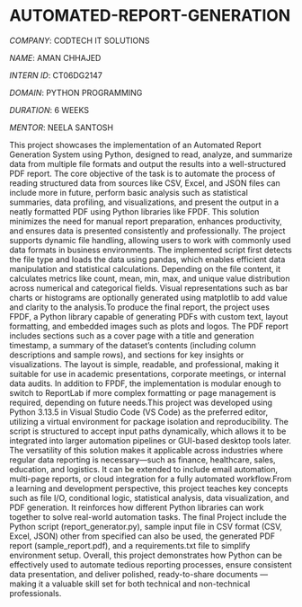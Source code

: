 # AUTOMATED-REPORT-GENERATION

*COMPANY*: CODTECH IT SOLUTIONS

*NAME*: AMAN CHHAJED

*INTERN ID*: CT06DG2147

*DOMAIN*: PYTHON PROGRAMMING

*DURATION*: 6 WEEKS

*MENTOR*: NEELA SANTOSH

This project showcases the implementation of an Automated Report Generation System using Python, designed to read, analyze, and summarize data from multiple file formats and output the results into a well-structured PDF report. The core objective of the task is to automate the process of reading structured data from sources like CSV, Excel, and JSON files can include more in future, perform basic analysis such as statistical summaries, data profiling, and visualizations, and present the output in a neatly formatted PDF using Python libraries like FPDF. This solution minimizes the need for manual report preparation, enhances productivity, and ensures data is presented consistently and professionally. The project supports dynamic file handling, allowing users to work with commonly used data formats in business environments. The implemented script first detects the file type and loads the data using pandas, which enables efficient data manipulation and statistical calculations. Depending on the file content, it calculates metrics like count, mean, min, max, and unique value distribution across numerical and categorical fields. Visual representations such as bar charts or histograms are optionally generated using matplotlib to add value and clarity to the analysis.To produce the final report, the project uses FPDF, a Python library capable of generating PDFs with custom text, layout formatting, and embedded images such as plots and logos. The PDF report includes sections such as a cover page with a title and generation timestamp, a summary of the dataset’s contents (including column descriptions and sample rows), and sections for key insights or visualizations. The layout is simple, readable, and professional, making it suitable for use in academic presentations, corporate meetings, or internal data audits. In addition to FPDF, the implementation is modular enough to switch to ReportLab if more complex formatting or page management is required, depending on future needs.This project was developed using Python 3.13.5 in Visual Studio Code (VS Code) as the preferred editor, utilizing a virtual environment for package isolation and reproducibility. The script is structured to accept input paths dynamically, which allows it to be integrated into larger automation pipelines or GUI-based desktop tools later. The versatility of this solution makes it applicable across industries where regular data reporting is necessary—such as finance, healthcare, sales, education, and logistics. It can be extended to include email automation, multi-page reports, or cloud integration for a fully automated workflow.From a learning and development perspective, this project teaches key concepts such as file I/O, conditional logic, statistical analysis, data visualization, and PDF generation. It reinforces how different Python libraries can work together to solve real-world automation tasks. The final Project include the Python script (report_generator.py), sample input file in CSV format (CSV, Excel, JSON) other from specified can also be used, the generated PDF report (sample_report.pdf), and a requirements.txt file to simplify environment setup. Overall, this project demonstrates how Python can be effectively used to automate tedious reporting processes, ensure consistent data presentation, and deliver polished, ready-to-share documents — making it a valuable skill set for both technical and non-technical professionals.
